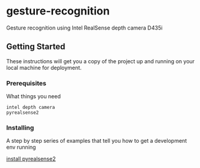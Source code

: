 # gesture-recognition
Gesture recognition using Intel RealSense depth camera D435i
## Getting Started

These instructions will get you a copy of the project up and running on your local machine for deployment.

### Prerequisites

What things you need 

```
intel depth camera
pyrealsense2

```

### Installing

A step by step series of examples that tell you how to get a development env running


[install pyrealsense2](https://pypi.org/project/pyrealsense/)


